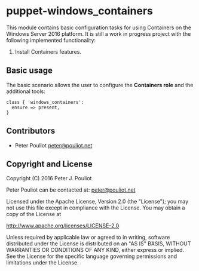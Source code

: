 puppet-windows_containers
==============
This module contains basic configuration tasks for using Containers on the Windows Server 2016 platform. It is still a work in progress project with the following implemented functionality:

 1. Install Containers features.

Basic usage
-----------
The basic scenario allows the user to configure the **Containers role** and the additional tools:

    class { 'windows_containers':
      ensure => present,
    }

Contributors
------------
 * Peter Pouliot <peter@pouliot.net>

Copyright and License
---------------------

Copyright (C) 2016 Peter J. Pouliot

Peter Pouliot can be contacted at: peter@pouliot.net

Licensed under the Apache License, Version 2.0 (the "License");
you may not use this file except in compliance with the License.
You may obtain a copy of the License at

  http://www.apache.org/licenses/LICENSE-2.0

Unless required by applicable law or agreed to in writing, software
distributed under the License is distributed on an "AS IS" BASIS,
WITHOUT WARRANTIES OR CONDITIONS OF ANY KIND, either express or implied.
See the License for the specific language governing permissions and
limitations under the License.

